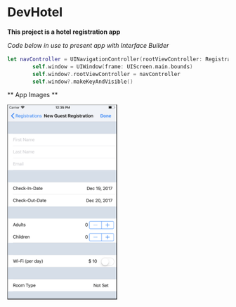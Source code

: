 # DevHotel

**This project is a hotel registration app**


*Code below in use to present app with Interface Builder*
```Swift
let navController = UINavigationController(rootViewController: RegistrationViewController())
        self.window = UIWindow(frame: UIScreen.main.bounds)
        self.window?.rootViewController = navController
        self.window?.makeKeyAndVisible()
```

** App Images **

<img src="https://github.com/QuestCode/DevHotel/blob/master/DevHotel/App%20Images/Registration_Page.png" width="250">
